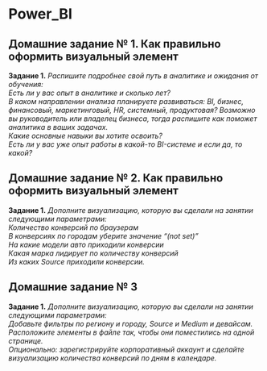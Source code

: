 # **Power_BI**
## Домашние задание № 1. Как правильно оформить визуальный элемент
**Задание 1.** *Распишите подробнее свой путь в аналитике и ожидания от обучения:<br> Есть ли у вас опыт в аналитике и сколько лет?<br> В каком направлении анализа планируете развиваться: BI, бизнес, финансовый, маркетинговый, HR, системный, продуктовая? Возможно вы руководитель или владелец бизнеса, тогда распишите как поможет аналитика в ваших задачах. <br>Какие основные навыки вы хотите освоить? <br>Есть ли у вас уже опыт работы в какой-то BI-системе и если да, то какой?* <br>

## Домашние задание № 2. Как правильно оформить визуальный элемент
**Задание 1.** *Дополните визуализацию, которую вы сделали на занятии следующими параметрами: <br>Количество конверсий по браузерам <br> В конверсиях по городам уберите значение “(not set)” <br> На какие модели авто приходили конверсии <br> Какая марка лидирует по количеству конверсий <br>Из каких Source приходили конверсии.* <br>

## Домашние задание № 3
**Задание 1.** *Дополните визуализацию, которую вы сделали на занятии следующими параметрами: <br> Добавьте фильтры по региону и городу, Source и Medium и девайсам. <br> Расположите элементы в файле так, чтобы они поместились на одной странице. <br> Опционально: зарегистрируйте корпоративный аккаунт и сделайте визуализацию количества конверсий по дням в календаре.* <br>